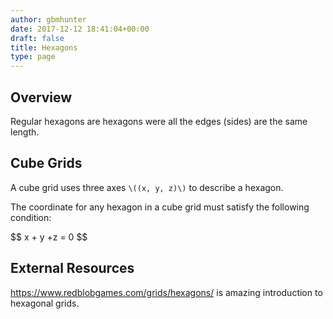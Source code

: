 ```yaml
---
author: gbmhunter
date: 2017-12-12 18:41:04+00:00
draft: false
title: Hexagons
type: page
---
```


## Overview

Regular hexagons are hexagons were all the edges (sides) are the same length.

## Cube Grids

A cube grid uses three axes `\((x, y, z)\)` to describe a hexagon.

The coordinate for any hexagon in a cube grid must satisfy the following condition:

<div>$$ x + y +z = 0 $$</div>

## External Resources

https://www.redblobgames.com/grids/hexagons/ is amazing introduction to hexagonal grids.
